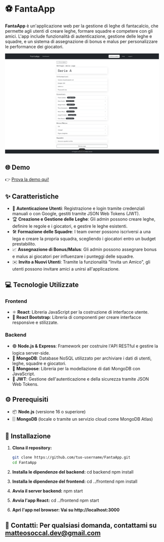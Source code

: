 # ⚽ FantaApp

**FantaApp** è un'applicazione web per la gestione di leghe di fantacalcio, che permette agli utenti di creare leghe, formare squadre e competere con gli amici. L'app include funzionalità di autenticazione, gestione delle leghe e squadre, e un sistema di assegnazione di bonus e malus per personalizzare le performance dei giocatori.

![Screenshot](assets/screenshot.png)

## 🌐 Demo

👉 [Prova la demo qui!](https://fanta-app-pied.vercel.app/)

## ✨ Caratteristiche

- 🔐 **Autenticazione Utenti**: Registrazione e login tramite credenziali manuali o con Google, gestiti tramite JSON Web Tokens (JWT).
- 🏆 **Creazione e Gestione delle Leghe**: Gli admin possono creare leghe, definire le regole e i giocatori, e gestire le leghe esistenti.
- 🛠️ **Formazione delle Squadre**: I team owner possono iscriversi a una lega e creare la propria squadra, scegliendo i giocatori entro un budget prestabilito.
- 📈 **Assegnazione di Bonus/Malus**: Gli admin possono assegnare bonus e malus ai giocatori per influenzare i punteggi delle squadre.
- ✉️ **Invito a Nuovi Utenti**: Tramite la funzionalità "Invita un Amico", gli utenti possono invitare amici a unirsi all'applicazione.

## 💻 Tecnologie Utilizzate

### Frontend
- ⚛️ **React**: Libreria JavaScript per la costruzione di interfacce utente.
- 🎨 **React Bootstrap**: Libreria di componenti per creare interfacce responsive e stilizzate.

### Backend
- 🟢 **Node.js & Express**: Framework per costruire l'API RESTful e gestire la logica server-side.
- 🍃 **MongoDB**: Database NoSQL utilizzato per archiviare i dati di utenti, leghe, squadre e giocatori.
- 📄 **Mongoose**: Libreria per la modellazione di dati MongoDB con JavaScript.
- 🔑 **JWT**: Gestione dell'autenticazione e della sicurezza tramite JSON Web Tokens.

## ⚙️ Prerequisiti

- 📦 **Node.js** (versione 16 o superiore)
- 🗄️ **MongoDB** (locale o tramite un servizio cloud come MongoDB Atlas)

## 🚀 Installazione

1. **Clona il repository:**
   ```bash
   git clone https://github.com/tuo-username/FantaApp.git
   cd FantaApp

2. **Installa le dipendenze del backend:**
  cd backend
  npm install

3. **Installa le dipendenze del frontend:**
  cd ../frontend
  npm install

4. **Avvia il server backend:**
  npm start

5. **Avvia l'app React:**
  cd ../frontend
  npm start

6. **Apri l'app nel browser: Vai su http://localhost:3000**

## 📧 Contatti: Per qualsiasi domanda, contattami su matteosoccal.dev@gmail.com
